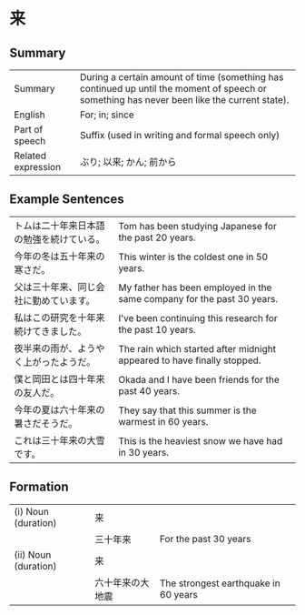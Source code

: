 # 来

## Summary

<table><tr>   <td>Summary</td>   <td>During a certain amount of time (something has continued up until the moment of speech or something has never been like the current state).</td></tr><tr>   <td>English</td>   <td>For; in; since</td></tr><tr>   <td>Part of speech</td>   <td>Suffix (used in writing and formal speech only)</td></tr><tr>   <td>Related expression</td>   <td>ぶり; 以来; かん; 前から</td></tr></table>

## Example Sentences

<table><tr>   <td>トムは二十年来日本語の勉強を続けている。</td>   <td>Tom has been studying Japanese for the past 20 years.</td></tr><tr>   <td>今年の冬は五十年来の寒さだ。</td>   <td>This winter is the coldest one in 50 years.</td></tr><tr>   <td>父は三十年来、同じ会社に勤めています。</td>   <td>My father has been employed in the same company for the past 30 years.</td></tr><tr>   <td>私はこの研究を十年来続けてきました。</td>   <td>I've been continuing this research for the past 10 years.</td></tr><tr>   <td>夜半来の雨が、ようやく上がったようだ。</td>   <td>The rain which started after midnight appeared to have finally stopped.</td></tr><tr>   <td>僕と岡田とは四十年来の友人だ。</td>   <td>Okada and I have been friends for the past 40 years.</td></tr><tr>   <td>今年の夏は六十年来の暑さだそうだ。</td>   <td>They say that this summer is the warmest in 60 years.</td></tr><tr>   <td>これは三十年来の大雪です。</td>   <td>This is the heaviest snow we have had in 30 years.</td></tr></table>

## Formation

<table class="table"><tbody><tr class="tr head"><td class="td"><span class="numbers">(i)</span> <span class="bold">Noun (duration)</span> </td><td class="td"><span class="concept">来</span></td><td class="td"></td></tr><tr class="tr"><td class="td"></td><td class="td"><span>三十年</span><span class="concept">来</span></td><td class="td"><span>For the past 30 years</span></td></tr><tr class="tr head"><td class="td"><span class="numbers">(ii)</span> <span class="bold">Noun (duration)</span> </td><td class="td"><span class="concept">来</span></td><td class="td"></td></tr><tr class="tr"><td class="td"></td><td class="td"><span>六十年</span><span class="concept">来</span><span>の大地震</span></td><td class="td"><span>The strongest earthquake in 60 years</span></td></tr></tbody></table>

